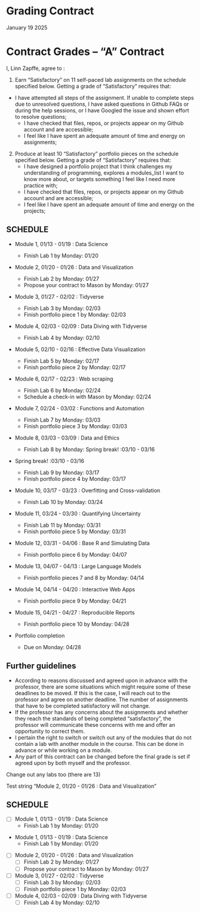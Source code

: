 Grading Contract
================
January 19 2025

<!-- This contract is adapted from Annie Somerville's contract https://github.com/anniehsom -->

# Contract Grades – “A” Contract

I, Linn Zapffe, agree to :

1)  Earn “Satisfactory” on 11 self-paced lab assignments on the schedule
    specified below. Getting a grade of “Satisfactory” requires that:

- I have attempted all steps of the assignment. If unable to complete
  steps due to unresolved questions, I have asked questions in Github
  FAQs or during the help sessions, or I have Googled the issue and
  shown effort to resolve questions;
  - I have checked that files, repos, or projects appear on my Github
    account and are accessible;
  - I feel like I have spent an adequate amount of time and energy on
    assignments;

2)  Produce at least 10 “Satisfactory” portfolio pieces on the schedule
    specified below. Getting a grade of “Satisfactory” requires that:
    - I have designed a portfolio project that I think challenges my
      understanding of programming, explores a modules_list I want to
      know more about, or targets something I feel like I need more
      practice with;
    - I have checked that files, repos, or projects appear on my Github
      account and are accessible;
    - I feel like I have spent an adequate amount of time and energy on
      the projects;

## SCHEDULE

- Module 1, 01/13 - 01/19 : Data Science

  - Finish Lab 1 by Monday: 01/20

- Module 2, 01/20 - 01/26 : Data and Visualization

  - Finish Lab 2 by Monday: 01/27
  - Propose your contract to Mason by Monday: 01/27

- Module 3, 01/27 - 02/02 : Tidyverse

  - Finish Lab 3 by Monday: 02/03
  - Finish portfolio piece 1 by Monday: 02/03

- Module 4, 02/03 - 02/09 : Data Diving with Tidyverse

  - Finish Lab 4 by Monday: 02/10

- Module 5, 02/10 - 02/16 : Effective Data Visualization

  - Finish Lab 5 by Monday: 02/17
  - Finish portfolio piece 2 by Monday: 02/17

- Module 6, 02/17 - 02/23 : Web scraping

  - Finish Lab 6 by Monday: 02/24
  - Schedule a check-in with Mason by Monday: 02/24

- Module 7, 02/24 - 03/02 : Functions and Automation

  - Finish Lab 7 by Monday: 03/03
  - Finish portfolio piece 3 by Monday: 03/03

- Module 8, 03/03 - 03/09 : Data and Ethics

  - Finish Lab 8 by Monday: Spring break! :03/10 - 03/16

- Spring break! :03/10 - 03/16

  - Finish Lab 9 by Monday: 03/17
  - Finish portfolio piece 4 by Monday: 03/17

- Module 10, 03/17 - 03/23 : Overfitting and Cross-validation

  - Finish Lab 10 by Monday: 03/24

- Module 11, 03/24 - 03/30 : Quantifying Uncertainty

  - Finish Lab 11 by Monday: 03/31
  - Finish portfolio piece 5 by Monday: 03/31

- Module 12, 03/31 - 04/06 : Base R and Simulating Data

  - Finish portfolio piece 6 by Monday: 04/07

- Module 13, 04/07 - 04/13 : Large Language Models

  - Finish portfolio pieces 7 and 8 by Monday: 04/14

- Module 14, 04/14 - 04/20 : Interactive Web Apps

  - Finish portfolio piece 9 by Monday: 04/21

- Module 15, 04/21 - 04/27 : Reproducible Reports

  - Finish portfolio piece 10 by Monday: 04/28

- Portfolio completion

  - Due on Monday: 04/28

## Further guidelines

- According to reasons discussed and agreed upon in advance with the
  professor, there are some situations which might require some of these
  deadlines to be moved. If this is the case, I will reach out to the
  professor and agree on another deadline. The number of assignments
  that have to be completed satisfactory will not change.
- If the professor has any concerns about the assignments and whether
  they reach the standards of being completed “satisfactory”, the
  professor will communicate these concerns with me and offer an
  opportunity to correct them.
- I pertain the right to switch or switch out any of the modules that do
  not contain a lab with another module in the course. This can be done
  in advance or while working on a module.
- Any part of this contract can be changed before the final grade is set
  if agreed upon by both myself and the professor.

Change out any labs too (there are 13)

Test string “Module 2, 01/20 - 01/26 : Data and Visualization”

## SCHEDULE

- [ ] Module 1, 01/13 - 01/19 : Data Science
  - Finish Lab 1 by Monday: 01/20
- Module 1, 01/13 - 01/19 : Data Science
  - Finish Lab 1 by Monday: 01/20
- [ ] Module 2, 01/20 - 01/26 : Data and Visualization
  - [ ] Finish Lab 2 by Monday: 01/27
  - [ ] Propose your contract to Mason by Monday: 01/27
- [ ] Module 3, 01/27 - 02/02 : Tidyverse
  - [ ] Finish Lab 3 by Monday: 02/03
  - [ ] Finish portfolio piece 1 by Monday: 02/03
- [ ] Module 4, 02/03 - 02/09 : Data Diving with Tidyverse
  - [ ] Finish Lab 4 by Monday: 02/10
